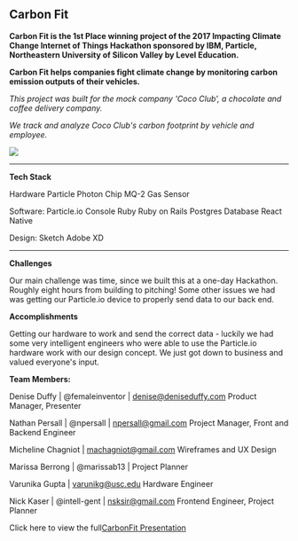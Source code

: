 ## Carbon Fit

**Carbon Fit is the 1st Place winning project of the 2017 Impacting Climate Change Internet of Things Hackathon sponsored by IBM, Particle, Northeastern University of Silicon Valley by Level Education.**

**Carbon Fit helps companies fight climate change by monitoring carbon emission outputs of their vehicles.**

_This project was built for the mock company 'Coco Club', a chocolate and coffee delivery company._

_We track and analyze Coco Club's carbon footprint by vehicle and employee._

![](https://github.com/Npersall/Carbon-Fit/blob/development/CF800.gif)

---

**Tech Stack**

Hardware
Particle Photon Chip
MQ-2 Gas Sensor

Software:
Particle.io Console
Ruby
Ruby on Rails
Postgres Database
React Native

Design:
Sketch
Adobe XD

---

**Challenges**

Our main challenge was time, since we built this at a one-day Hackathon. Roughly eight hours from building to pitching! Some other issues we had was getting our Particle.io device to properly send data to our back end.

**Accomplishments**

Getting our hardware to work and send the correct data - luckily we had some very intelligent engineers who were able to use the Particle.io hardware work with our design concept. We just got down to business and valued everyone's input.

**Team Members:**

Denise Duffy | @femaleinventor | denise@deniseduffy.com
Product Manager, Presenter

Nathan Persall | @npersall | npersall@gmail.com
Project Manager, Front and Backend Engineer

Micheline Chagniot | machagniot@gmail.com
Wireframes and UX Design

Marissa Berrong | @marissab13 | Project Planner

Varunika Gupta | varunikg@usc.edu
Hardware Engineer

Nick Kaser | @intell-gent | nsksir@gmail.com
Frontend Engineer, Project Planner

Click here to view the full[CarbonFit Presentation](https://docs.google.com/presentation/d/e/2PACX-1vRrkyl8reoViho_C0WvnOTWYEGnbG-m1XkVy4cOj4fqQuhuY0nWLQUb8wHZo245dFbHhQ57QR4vtV7g/pub?start=true&loop=true&delayms=3000)
